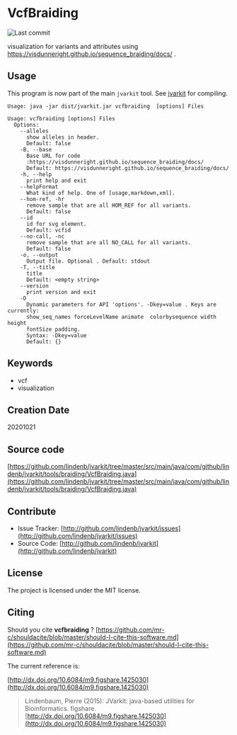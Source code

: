# VcfBraiding

![Last commit](https://img.shields.io/github/last-commit/lindenb/jvarkit.png)

visualization for variants and attributes using https://visdunneright.github.io/sequence_braiding/docs/ .


## Usage


This program is now part of the main `jvarkit` tool. See [jvarkit](JvarkitCentral.md) for compiling.


```
Usage: java -jar dist/jvarkit.jar vcfbraiding  [options] Files

Usage: vcfbraiding [options] Files
  Options:
    --alleles
      show alleles in header.
      Default: false
    -B, --base
      Base URL for code 
      :https://visdunneright.github.io/sequence_braiding/docs/ 
      Default: https://visdunneright.github.io/sequence_braiding/docs/
    -h, --help
      print help and exit
    --helpFormat
      What kind of help. One of [usage,markdown,xml].
    --hom-ref, -hr
      remove sample that are all HOM_REF for all variants.
      Default: false
    --id
      id for svg element.
      Default: vcfid
    --no-call, -nc
      remove sample that are all NO_CALL for all variants.
      Default: false
    -o, --output
      Output file. Optional . Default: stdout
    -T, --title
      title
      Default: <empty string>
    --version
      print version and exit
    -D
      Dynamic parameters for API 'options'. -Dkey=value . Keys are currently: 
      show_seq_names forceLevelName animate  colorbysequence width height 
      fontSize padding.
      Syntax: -Dkey=value
      Default: {}

```


## Keywords

 * vcf
 * visualization



## Creation Date

20201021

## Source code 

[https://github.com/lindenb/jvarkit/tree/master/src/main/java/com/github/lindenb/jvarkit/tools/braiding/VcfBraiding.java](https://github.com/lindenb/jvarkit/tree/master/src/main/java/com/github/lindenb/jvarkit/tools/braiding/VcfBraiding.java)


## Contribute

- Issue Tracker: [http://github.com/lindenb/jvarkit/issues](http://github.com/lindenb/jvarkit/issues)
- Source Code: [http://github.com/lindenb/jvarkit](http://github.com/lindenb/jvarkit)

## License

The project is licensed under the MIT license.

## Citing

Should you cite **vcfbraiding** ? [https://github.com/mr-c/shouldacite/blob/master/should-I-cite-this-software.md](https://github.com/mr-c/shouldacite/blob/master/should-I-cite-this-software.md)

The current reference is:

[http://dx.doi.org/10.6084/m9.figshare.1425030](http://dx.doi.org/10.6084/m9.figshare.1425030)

> Lindenbaum, Pierre (2015): JVarkit: java-based utilities for Bioinformatics. figshare.
> [http://dx.doi.org/10.6084/m9.figshare.1425030](http://dx.doi.org/10.6084/m9.figshare.1425030)


